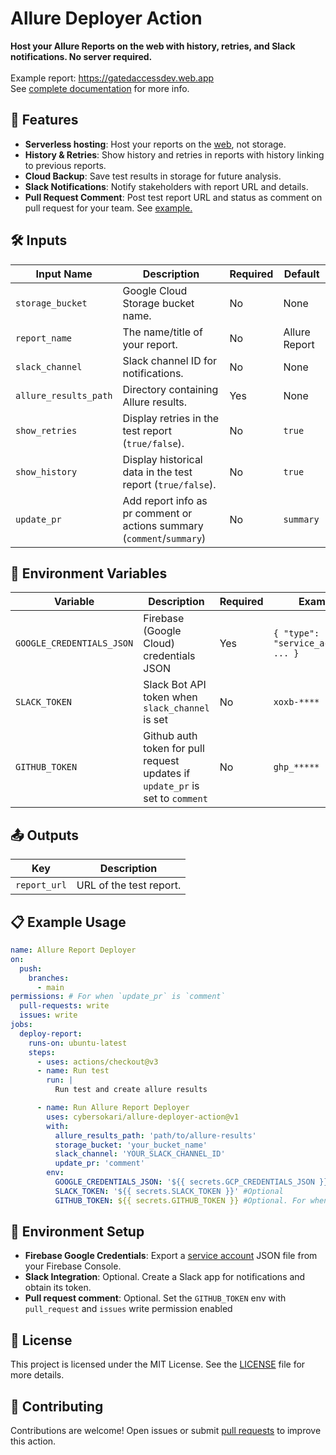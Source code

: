 # Allure Deployer Action
**Host your Allure Reports on the web with history, retries, and Slack notifications.
No server required.**
</br>
</br> Example report: https://gatedaccessdev.web.app
</br> See [complete documentation](https://github.com/cybersokari/allure-report-deployer) for more info.

## 🚀 Features
- **Serverless hosting**: Host your reports on the [web](https://firebase.google.com/docs/hosting), not storage. 
- **History & Retries**: Show history and retries in reports with history linking to previous reports.
- **Cloud Backup**: Save test results in storage for future analysis.
- **Slack Notifications**: Notify stakeholders with report URL and details.
- **Pull Request Comment**: Post test report URL and status as comment on pull request for your team. See [example.](https://github.com/cybersokari/allure-report-deployer/pull/6#issuecomment-2564403881)


## 🛠️ Inputs
| Input Name            | Description                                                            | Required | Default       |
|-----------------------|------------------------------------------------------------------------|----------|---------------|
| `storage_bucket`      | Google Cloud Storage bucket name.                                      | No       | None          |
| `report_name`         | The name/title of your report.                                         | No       | Allure Report |
| `slack_channel`       | Slack channel ID for notifications.                                    | No       | None          |
| `allure_results_path` | Directory containing Allure results.                                   | Yes      | None          |
| `show_retries`        | Display retries in the test report (`true/false`).                     | No       | `true`        |
| `show_history`        | Display historical data in the test report (`true/false`).             | No       | `true`        |
| `update_pr`           | Add report info as pr comment or actions summary (`comment`/`summary`) | No       | `summary`     |

## 🔧 Environment Variables
| Variable                  | Description                                                                   | Required | Example                              |
|---------------------------|-------------------------------------------------------------------------------|----------|--------------------------------------|
| `GOOGLE_CREDENTIALS_JSON` | Firebase (Google Cloud) credentials JSON                                      | Yes      | `{ "type": "service_account", ... }` |
| `SLACK_TOKEN`             | Slack Bot API token when `slack_channel` is set                               | No       | `xoxb-****`                          |
| `GITHUB_TOKEN`            | Github auth token for pull request updates if `update_pr` is set to `comment` | No       | `ghp_*****`                          |

## 📤 Outputs
| Key          | Description             |
|--------------|-------------------------|
| `report_url` | URL of the test report. |

## 📋 Example Usage
```yaml
name: Allure Report Deployer
on:
  push:
    branches:
      - main
permissions: # For when `update_pr` is `comment`
  pull-requests: write
  issues: write
jobs:
  deploy-report:
    runs-on: ubuntu-latest
    steps:
      - uses: actions/checkout@v3
      - name: Run test
        run: |
          Run test and create allure results

      - name: Run Allure Report Deployer
        uses: cybersokari/allure-deployer-action@v1
        with:
          allure_results_path: 'path/to/allure-results'
          storage_bucket: 'your_bucket_name'
          slack_channel: 'YOUR_SLACK_CHANNEL_ID'
          update_pr: 'comment'
        env:
          GOOGLE_CREDENTIALS_JSON: '${{ secrets.GCP_CREDENTIALS_JSON }}'
          SLACK_TOKEN: '${{ secrets.SLACK_TOKEN }}' #Optional
          GITHUB_TOKEN: ${{ secrets.GITHUB_TOKEN }} #Optional. For when `update_pr` is `comment`
```


## 🔧 Environment Setup

- **Firebase Google Credentials**: Export a [service account](https://firebase.google.com/docs/admin/setup#initialize_the_sdk_in_non-google_environments) JSON file from your Firebase Console.
- **Slack Integration**: Optional. Create a Slack app for notifications and obtain its token.
- **Pull request comment**: Optional. Set the `GITHUB_TOKEN` env with `pull_request` and `issues` write permission enabled 


## 📜 License
This project is licensed under the MIT License. See the [LICENSE](https://opensource.org/license/mit) file for more details.

## 🤝 Contributing
Contributions are welcome! Open issues or submit [pull requests](https://github.com/cybersokari/allure-report-deployer) to improve this action.
